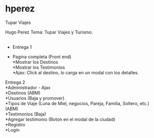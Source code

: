 hperez
======

Tupar Viajes

Hugo Perez
Tema: Tupar Viajes y Turismo.<br><br>

* Entrega 1<br>
- Pagina completa (Front end)<br>
*Mostrar los Destinos<br>
*Mostrar los Testimonios<br>
*Ajax: Click al destino, lo carga en un modal con los detalles.<br>

Entrega 2<br>
*Administrador - Ajax<br>
*Destinos (ABM)<br>
*Usuarios (Baja y promover)<br>
*Tipos de Viaje (Luna de Miel, negocios, Pareja, Familia, Soltero, etc.) (ABM)<br>
*Testimonios (Baja)<br>
*Agregar testimonio (Boton en el modal de la ciudad)<br>
*Registro<br>
*Login


